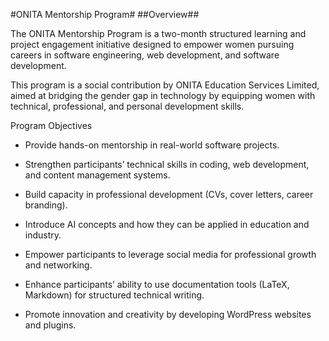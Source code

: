 #ONITA Mentorship Program#
##Overview##

The ONITA Mentorship Program is a two-month structured learning and project engagement initiative designed to empower women pursuing careers in software engineering, web development, and software development.

This program is a social contribution by ONITA Education Services Limited, aimed at bridging the gender gap in technology by equipping women with technical, professional, and personal development skills.

Program Objectives

* Provide hands-on mentorship in real-world software projects.

* Strengthen participants’ technical skills in coding, web development, and content management systems.

* Build capacity in professional development (CVs, cover letters, career branding).

* Introduce AI concepts and how they can be applied in education and industry.

* Empower participants to leverage social media for professional growth and networking.

* Enhance participants’ ability to use documentation tools (LaTeX, Markdown) for structured technical writing.

* Promote innovation and creativity by developing WordPress websites and plugins.
